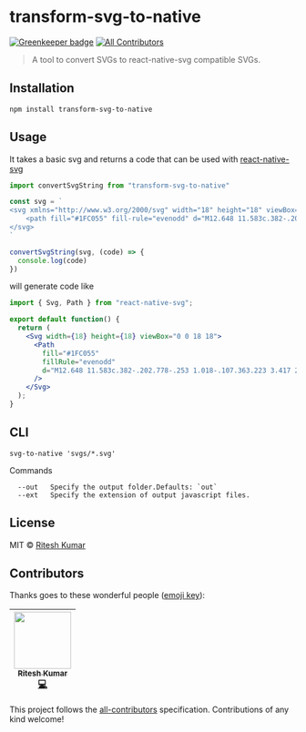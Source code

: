 # transform-svg-to-native 

[![Greenkeeper badge](https://badges.greenkeeper.io/transform-it/transform-svg-to-native.svg)](https://greenkeeper.io/)
[![All Contributors](https://img.shields.io/badge/all_contributors-1-orange.svg?style=flat-square)](#contributors)

> A tool to convert SVGs to react-native-svg compatible SVGs.

## Installation
```
npm install transform-svg-to-native
```

## Usage
It takes a basic svg and returns a code that can be used with [react-native-svg](https://github.com/react-native-community/react-native-svg)

```js
import convertSvgString from "transform-svg-to-native"

const svg = `
<svg xmlns="http://www.w3.org/2000/svg" width="18" height="18" viewBox="0 0 18 18">
    <path fill="#1FC055" fill-rule="evenodd" d="M12.648 11.583c.382-.202.778-.253 1.018-.107.363.223 3.417 2.255 3.674 2.435.258.18.382.694.028 1.199-.352.504-1.977 2.497-2.665 2.477-.69-.023-3.557-.086-8.962-5.493C.336 6.688.272 3.821.251 3.132.227 2.442 2.22.817 2.725.465c.505-.352 1.02-.22 1.2.028.203.282 2.211 3.326 2.432 3.675.152.239.096.636-.106 1.019-.2.383-1.037 1.845-1.037 1.845s.59 1.007 2.585 3.002c1.997 1.996 3.003 2.587 3.003 2.587s1.462-.837 1.845-1.038z"/>
</svg>
`

convertSvgString(svg, (code) => {
  console.log(code)
})
```

will generate code like

```jsx
import { Svg, Path } from "react-native-svg";

export default function() {
  return (
    <Svg width={18} height={18} viewBox="0 0 18 18">
      <Path
        fill="#1FC055"
        fillRule="evenodd"
        d="M12.648 11.583c.382-.202.778-.253 1.018-.107.363.223 3.417 2.255 3.674 2.435.258.18.382.694.028 1.199-.352.504-1.977 2.497-2.665 2.477-.69-.023-3.557-.086-8.962-5.493C.336 6.688.272 3.821.251 3.132.227 2.442 2.22.817 2.725.465c.505-.352 1.02-.22 1.2.028a294.69 294.69 0 0 1 2.432 3.675c.152.239.096.636-.106 1.019-.2.383-1.037 1.845-1.037 1.845s.59 1.007 2.585 3.002c1.997 1.996 3.003 2.587 3.003 2.587s1.462-.837 1.845-1.038z"
      />
    </Svg>
  );
}
```

## CLI

```
svg-to-native 'svgs/*.svg'
```

Commands
```
  --out   Specify the output folder.Defaults: `out`
  --ext   Specify the extension of output javascript files. 
```

## License

MIT © [Ritesh Kumar](riteshkr.com)


## Contributors

Thanks goes to these wonderful people ([emoji key](https://github.com/kentcdodds/all-contributors#emoji-key)):

<!-- ALL-CONTRIBUTORS-LIST:START - Do not remove or modify this section -->
| [<img src="https://avatars3.githubusercontent.com/u/5389035?v=4" width="100px;"/><br /><sub>Ritesh Kumar</sub>](http://riteshkr.com)<br />[💻](https://github.com/transform-it/transform-svg-to-native/commits?author=ritz078 "Code") |
| :---: |
<!-- ALL-CONTRIBUTORS-LIST:END -->

This project follows the [all-contributors](https://github.com/kentcdodds/all-contributors) specification. Contributions of any kind welcome!
